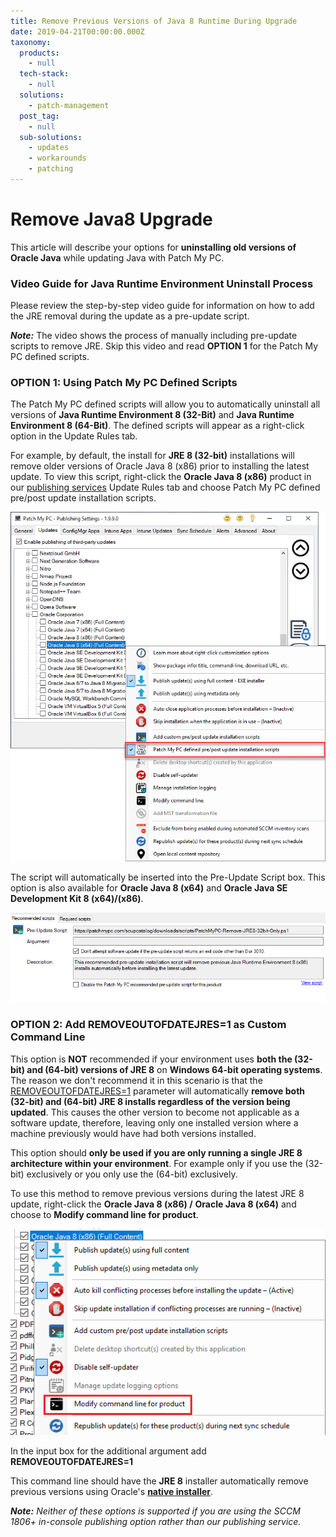 ```yaml
---
title: Remove Previous Versions of Java 8 Runtime During Upgrade
date: 2019-04-21T00:00:00.000Z
taxonomy:
  products:
    - null
  tech-stack:
    - null
  solutions:
    - patch-management
  post_tag:
    - null
  sub-solutions:
    - updates
    - workarounds
    - patching
---
```


# Remove Java8 Upgrade

This article will describe your options for **uninstalling old versions of Oracle Java** while updating Java with Patch My PC.

### Video Guide for Java Runtime Environment Uninstall Process

Please review the step-by-step video guide for information on how to add the JRE removal during the update as a pre-update script.

_**Note:**_ The video shows the process of manually including pre-update scripts to remove JRE.  Skip this video and read **OPTION 1** for the Patch My PC defined scripts.

### OPTION 1: Using Patch My PC Defined Scripts

The Patch My PC defined scripts will allow you to automatically uninstall all versions of **Java Runtime Environment 8 (32-Bit)** and **Java Runtime Environment 8 (64-Bit)**. The defined scripts will appear as a right-click option in the Update Rules tab.

For example, by default, the install for **JRE 8 (32-bit)** installations will remove older versions of Oracle Java 8 (x86) prior to installing the latest update. To view this script, right-click the **Oracle Java 8 (x86)** product in our [publishing services](https://patchmypc.com/publishing-service-setup-documentation) Update Rules tab and choose Patch My PC defined pre/post update installation scripts.

![](/_images/java-uninstall-patchmypc-definied-script-3.png)

The script will automatically be inserted into the Pre-Update Script box.  This option is also available for **Oracle Java 8 (x64)** and **Oracle Java SE Development Kit 8 (x64)/(x86)**.

![java removal patchmy pc recommended script pre-update script box](/_images/java-patchmypc-recommended-script.png "java removal patchmy pc recommended script pre-update script box")

### OPTION 2: Add REMOVEOUTOFDATEJRES=1 as Custom Command Line

This option is **NOT** recommended if your environment uses **both the (32-bit) and (64-bit) versions of JRE 8** on **Windows 64-bit operating systems**. The reason we don't recommend it in this scenario is that the [REMOVEOUTOFDATEJRES=1](https://docs.oracle.com/javase/8/docs/technotes/guides/install/config.html#table_config_file_options) parameter will automatically **remove both (32-bit) and (64-bit) JRE 8 installs regardless of the version being updated**. This causes the other version to become not applicable as a software update, therefore, leaving only one installed version where a machine previously would have had both versions installed.

This option should **only be used if you are only running a single JRE 8 architecture within your environment**. For example only if you use the (32-bit) exclusively or you only use the (64-bit) exclusively.

To use this method to remove previous versions during the latest JRE 8 update, right-click the **Oracle Java 8 (x86) /** **Oracle Java 8 (x64)** and choose to **Modify command line for product**.

![](/_images/modify-jre8-command-line.png)

In the input box for the additional argument add **REMOVEOUTOFDATEJRES=1**

This command line should have the **JRE 8** installer automatically remove previous versions using Oracle's [**native installer**](https://docs.oracle.com/javacomponents/msi-jre8/install-guide/use-installer-configuration-file-install-jre.htm#JSMSI-GUID-1430E70F-0E4F-4A8B-B058-21D5901BB715).

_**Note:** Neither of these options is supported if you are using the SCCM 1806+ in-console publishing option rather than our publishing service._